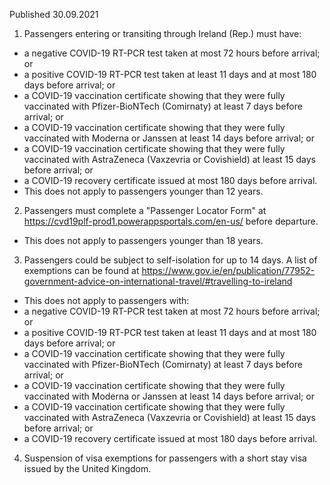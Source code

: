 Published 30.09.2021
1. Passengers entering or transiting through Ireland (Rep.) must have:
- a negative COVID-19 RT-PCR test taken at most 72 hours before arrival; or
- a positive COVID-19 RT-PCR test taken at least 11 days and at most 180 days before arrival; or
- a COVID-19 vaccination certificate showing that they were fully vaccinated with Pfizer-BioNTech (Comirnaty) at least 7 days before arrival; or
- a COVID-19 vaccination certificate showing that they were fully vaccinated with Moderna or Janssen at least 14 days before arrival; or
- a COVID-19 vaccination certificate showing that they were fully vaccinated with AstraZeneca (Vaxzevria or Covishield) at least 15 days before arrival; or
- a COVID-19 recovery certificate issued at most 180 days before arrival.
- This does not apply to passengers younger than 12 years.
2. Passengers must complete a "Passenger Locator Form" at <a href="https://cvd19plf-prod1.powerappsportals.com/en-us/">https://cvd19plf-prod1.powerappsportals.com/en-us/</a> before departure.
- This does not apply to passengers younger than 18 years.
3. Passengers could be subject to self-isolation for up to 14 days. A list of exemptions can be found at <a href="https://www.gov.ie/en/publication/77952-government-advice-on-international-travel/#travelling-to-ireland">https://www.gov.ie/en/publication/77952-government-advice-on-international-travel/#travelling-to-ireland</a>
- This does not apply to passengers with:
- a negative COVID-19 RT-PCR test taken at most 72 hours before arrival; or
- a positive COVID-19 RT-PCR test taken at least 11 days and at most 180 days before arrival; or
- a COVID-19 vaccination certificate showing that they were fully vaccinated with Pfizer-BioNTech (Comirnaty) at least 7 days before arrival; or
- a COVID-19 vaccination certificate showing that they were fully vaccinated with Moderna or Janssen at least 14 days before arrival; or
- a COVID-19 vaccination certificate showing that they were fully vaccinated with AstraZeneca (Vaxzevria or Covishield) at least 15 days before arrival; or
- a COVID-19 recovery certificate issued at most 180 days before arrival.
4. Suspension of visa exemptions for passengers with a short stay visa issued by the United Kingdom.